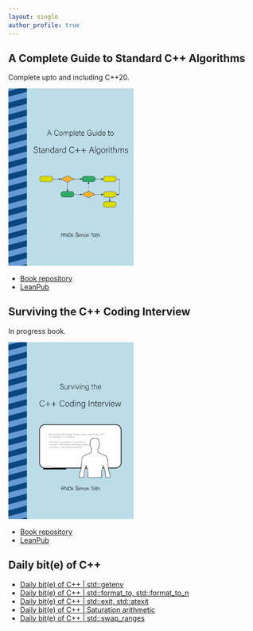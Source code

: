 ```yaml
---
layout: single
author_profile: true
---
```


## A Complete Guide to Standard C++ Algorithms

Complete upto and including C++20.

[<img src="assets/images/book_algorithms_cover.png" width="50%">](https://leanpub.com/cpp-algorithms-guide)

- [Book repository](https://github.com/HappyCerberus/book-cpp-algorithms)
- [LeanPub](https://leanpub.com/cpp-algorithms-guide)

## Surviving the C++ Coding Interview

In progress book.

[<img src="assets/images/book_coding_interview_cover.png" width="50%">](https://leanpub.com/cpp-coding-interview)

- [Book repository](https://leanpub.com/cpp-coding-interview)
- [LeanPub](https://leanpub.com/cpp-coding-interview)

## Daily bit(e) of C++

<ul>
<!-- SUBSTACK:START --><li><a href="https://medium.com/@simontoth/daily-bit-e-of-c-std-getenv-03de46f6e837?source=rss-1e1de1006a93------2">Daily bit&lpar;e&rpar; of C++ | std::getenv</a></li><li><a href="https://medium.com/@simontoth/daily-bit-e-of-c-std-format-to-std-format-to-n-1ea4062ab678?source=rss-1e1de1006a93------2">Daily bit&lpar;e&rpar; of C++ | std::format_to, std::format_to_n</a></li><li><a href="https://medium.com/@simontoth/daily-bit-e-of-c-std-exit-std-atexit-1ada1a9ea9ae?source=rss-1e1de1006a93------2">Daily bit&lpar;e&rpar; of C++ | std::exit, std::atexit</a></li><li><a href="https://medium.com/@simontoth/daily-bit-e-of-c-saturation-arithmetic-6f365a4fb37c?source=rss-1e1de1006a93------2">Daily bit&lpar;e&rpar; of C++ | Saturation arithmetic</a></li><li><a href="https://medium.com/@simontoth/daily-bit-e-of-c-std-swap-ranges-657ae172059b?source=rss-1e1de1006a93------2">Daily bit&lpar;e&rpar; of C++ | std::swap_ranges</a></li><!-- SUBSTACK:END -->
</ul>